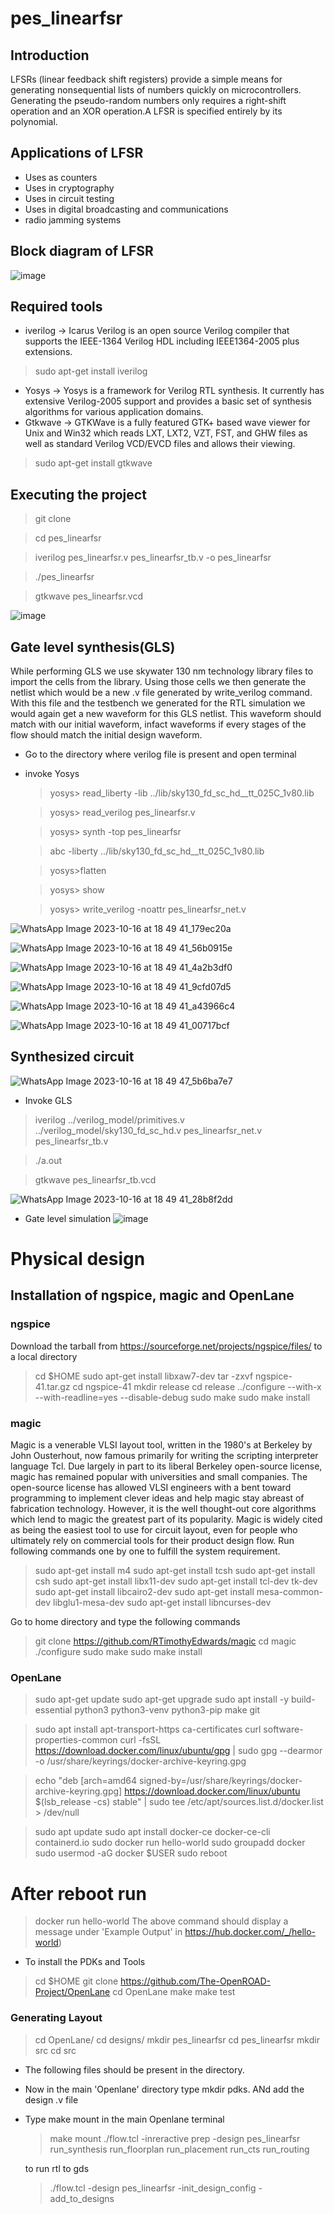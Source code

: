 #  pes_linearfsr

## Introduction 
LFSRs (linear feedback shift registers) provide a simple means for generating nonsequential lists of numbers quickly on microcontrollers. Generating the pseudo-random numbers only requires a right-shift operation and an XOR operation.A LFSR is specified entirely by its polynomial.    

## Applications of LFSR 
* Uses as counters
* Uses in cryptography
* Uses in circuit testing
* Uses in digital broadcasting and communications
*  radio jamming systems
  
## Block diagram of LFSR
![image](https://github.com/pavithra7369/pes_linearfsr/assets/143084423/a89c111e-0bfd-4634-9bb1-9fc4739dc5e0)

## Required tools
* iverilog -> Icarus Verilog is an open source Verilog compiler that supports the IEEE-1364 Verilog HDL including IEEE1364-2005 plus extensions.
> sudo apt-get install iverilog
* Yosys -> Yosys is a framework for Verilog RTL synthesis. It currently has extensive Verilog-2005 support and provides a basic set of synthesis algorithms for various application domains.
* Gtkwave -> GTKWave is a fully featured GTK+ based wave viewer for Unix and Win32 which reads LXT, LXT2, VZT, FST, and GHW files as well as standard Verilog VCD/EVCD files and allows their viewing.
> sudo apt-get install gtkwave 

## Executing the project

> git clone

> cd pes_linearfsr

> iverilog pes_linearfsr.v pes_linearfsr_tb.v -o pes_linearfsr

> ./pes_linearfsr

> gtkwave pes_linearfsr.vcd

![image](https://github.com/pavithra7369/pes_linearfsr/assets/143084423/563738cd-0e93-421b-b59c-4fca7006f75f)

## Gate level synthesis(GLS)
 While performing GLS we use skywater 130 nm technology library files to import the cells from the library. Using those cells we then generate the netlist which would be a new .v file generated by 
 write_verilog command. With this file and the testbench we generated for the RTL simulation we would again get a new waveform for this GLS netlist. This waveform should match with our initial waveform, 
 infact waveforms if every stages of the flow should match the initial design waveform.

* Go to the directory where verilog file is present and open terminal
* invoke Yosys

  > yosys> read_liberty -lib ../lib/sky130_fd_sc_hd__tt_025C_1v80.lib
  
  > yosys> read_verilog pes_linearfsr.v
  
  > yosys> synth -top pes_linearfsr
  
  > abc -liberty ../lib/sky130_fd_sc_hd__tt_025C_1v80.lib
  
  > yosys>flatten
  
  > yosys> show
  
  > yosys> write_verilog -noattr pes_linearfsr_net.v

![WhatsApp Image 2023-10-16 at 18 49 41_179ec20a](https://github.com/pavithra7369/pes_linearfsr/assets/143084423/b056b16b-b5db-4629-8baa-487dd812e2a6)

![WhatsApp Image 2023-10-16 at 18 49 41_56b0915e](https://github.com/pavithra7369/pes_linearfsr/assets/143084423/e96e1da0-608c-4481-8ae5-38c8aff2cb5c)

![WhatsApp Image 2023-10-16 at 18 49 41_4a2b3df0](https://github.com/pavithra7369/pes_linearfsr/assets/143084423/a700b503-6042-4fcf-ad7a-726dee067dcd)

![WhatsApp Image 2023-10-16 at 18 49 41_9cfd07d5](https://github.com/pavithra7369/pes_linearfsr/assets/143084423/3c16fbbd-c83d-4e8d-8c2e-daae660c0115)

![WhatsApp Image 2023-10-16 at 18 49 41_a43966c4](https://github.com/pavithra7369/pes_linearfsr/assets/143084423/2933d04b-473c-4d6d-b0f5-ac31bb8c5791)

![WhatsApp Image 2023-10-16 at 18 49 41_00717bcf](https://github.com/pavithra7369/pes_linearfsr/assets/143084423/c8355774-e82d-4237-b2f6-9504b08c992a)


## Synthesized circuit
![WhatsApp Image 2023-10-16 at 18 49 47_5b6ba7e7](https://github.com/pavithra7369/pes_linearfsr/assets/143084423/8237153b-2a53-4ca3-98e4-06433644d866)

* Invoke GLS
  
>  iverilog ../verilog_model/primitives.v ../verilog_model/sky130_fd_sc_hd.v pes_linearfsr_net.v pes_linearfsr_tb.v

> ./a.out

>  gtkwave pes_linearfsr_tb.vcd

![WhatsApp Image 2023-10-16 at 18 49 41_28b8f2dd](https://github.com/pavithra7369/pes_linearfsr/assets/143084423/f168b017-54e1-4383-9cd7-4894f1866c43)


* Gate level simulation
  ![image](https://github.com/pavithra7369/pes_linearfsr/assets/143084423/db13907e-9e5b-4496-ba6c-2ae025fc3f7e)

# Physical design
## Installation of ngspice, magic and OpenLane
### ngspice
Download the tarball from https://sourceforge.net/projects/ngspice/files/ to a local directory
 > cd $HOME
 >  sudo apt-get install
 > libxaw7-dev tar -zxvf ngspice-41.tar.gz cd ngspice-41
 > mkdir release
 >  cd release
 >  ../configure  --with-x --with-readline=yes --disable-debug
 >  sudo make
 >  sudo make install

### magic
Magic is a venerable VLSI layout tool, written in the 1980's at Berkeley by John Ousterhout, now famous primarily for writing the scripting interpreter language Tcl. Due largely in part to its liberal Berkeley 
open-source license, magic has remained popular with universities and small companies. The open-source license has allowed VLSI engineers with a bent toward programming to implement clever ideas and help magic 
stay abreast of fabrication technology. However, it is the well thought-out core algorithms which lend to magic the greatest part of its popularity. Magic is widely cited as being the easiest tool to use for 
circuit layout, even for people who ultimately rely on commercial tools for their product design flow.
Run following commands one by one to fulfill the system requirement.

>   sudo apt-get install m4
>   sudo apt-get install tcsh
>   sudo apt-get install csh
>   sudo apt-get install libx11-dev
>   sudo apt-get install tcl-dev tk-dev
>   sudo apt-get install libcairo2-dev
>   sudo apt-get install mesa-common-dev libglu1-mesa-dev
>   sudo apt-get install libncurses-dev

Go to home directory and type the following commands
> git clone https://github.com/RTimothyEdwards/magic
> cd magic
> ./configure
> sudo make
> sudo make install

### OpenLane
> sudo apt-get update
> sudo apt-get upgrade
> sudo apt install -y build-essential python3 python3-venv python3-pip make git

> sudo apt install apt-transport-https ca-certificates curl software-properties-common
> curl -fsSL https://download.docker.com/linux/ubuntu/gpg | sudo gpg --dearmor -o /usr/share/keyrings/docker-archive-keyring.gpg

> echo "deb [arch=amd64 signed-by=/usr/share/keyrings/docker-archive-keyring.gpg] https://download.docker.com/linux/ubuntu $(lsb_release -cs) stable" | sudo tee /etc/apt/sources.list.d/docker.list > /dev/null

> sudo apt update
> sudo apt install docker-ce docker-ce-cli containerd.io
> sudo docker run hello-world
> sudo groupadd docker
> sudo usermod -aG docker $USER
> sudo reboot 
# After reboot run 
> docker run hello-world 
The above command should display a message  under 'Example Output' in https://hub.docker.com/_/hello-world)
- To install the PDKs and Tools
> cd $HOME
> git clone https://github.com/The-OpenROAD-Project/OpenLane
> cd OpenLane
> make
> make test

### Generating Layout

>  cd OpenLane/
>   cd designs/
>   mkdir pes_linearfsr
>   cd pes_linearfsr
>   mkdir src
>   cd src

* The following files should be present in the directory.

* Now in the main 'Openlane' directory type mkdir pdks. ANd add the design .v file


* Type make mount in the main Openlane terminal
  > make mount
  > ./flow.tcl -inreractive
  > prep -design pes_linearfsr
  > run_synthesis
  > run_floorplan
  > run_placement
  > run_cts
  > run_routing

  to run rtl to gds
  > ./flow.tcl -design pes_linearfsr -init_design_config -add_to_designs

  

